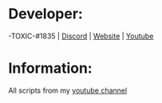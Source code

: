 # Developer:
-TOXIC-#1835 | [Discord](http://discord.com/users/856594604812009502) | [Website](http://cft-devs.xyz/) | [Youtube](https://www.youtube.com/@-toxic-1835)
# Information:
All scripts from my [youtube channel](https://www.youtube.com/@-toxic-1835)
